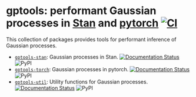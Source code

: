 # gptools: performant Gaussian processes in [Stan](https://mc-stan.org) and [pytorch](https://pytorch.org) [![CI](https://github.com/tillahoffmann/gptools/actions/workflows/main.yml/badge.svg)](https://github.com/tillahoffmann/gptools/actions/workflows/main.yml)

This collection of packages provides tools for performant inference of Gaussian processes.

- [`gptools-stan`](stan): Gaussian processes in Stan. [![Documentation Status](https://readthedocs.org/projects/gptools-stan/badge/?version=latest)](https://gptools-stan.readthedocs.io/en/latest/?badge=latest) ![PyPI](https://img.shields.io/pypi/v/gptools-stan)
- [`gptools-torch`](torch): Gaussian processes in pytorch. [![Documentation Status](https://readthedocs.org/projects/gptools-torch/badge/?version=latest)](https://gptools-torch.readthedocs.io/en/latest/?badge=latest) ![PyPI](https://img.shields.io/pypi/v/gptools-torch)
- [`gptools-util`](util): Utility functions for Gaussian processes. [![Documentation Status](https://readthedocs.org/projects/gptools-util/badge/?version=latest)](https://gptools-util.readthedocs.io/en/latest/?badge=latest) ![PyPI](https://img.shields.io/pypi/v/gptools-util)

